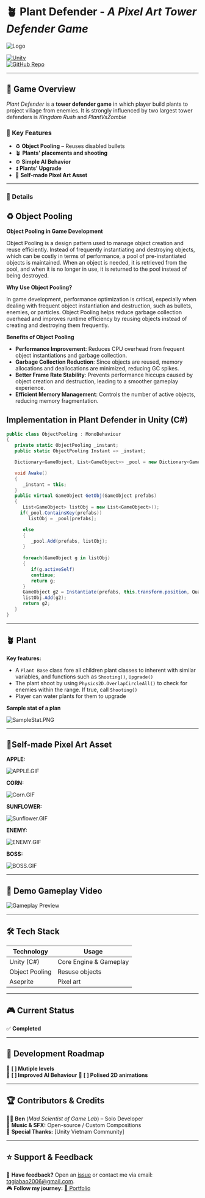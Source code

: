 # 🪴 Plant Defender - *A Pixel Art Tower Defender Game*

![Logo](https://github.com/tqgiabao2006/Tower-Defender/raw/main/Readme/PlantPoster.jpg)

[![Unity](https://img.shields.io/badge/Made_with-Unity-000?logo=unity&style=for-the-badge)](https://unity.com/)  
[![GitHub Repo](https://img.shields.io/badge/View_on-GitHub-blue?style=for-the-badge&logo=github)](https://github.com/tqgiabao2006/Tower-Defender)

---

## 🚀 Game Overview  
*Plant Defender* is a **tower defender game** in which player build plants to project village from enemies. It is strongly influenced by two largest tower defenders is *Kingdom Rush* and *PlantVsZombie*

### 🎯 Key Features
- ♻️ **Object Pooling** – Reuses disabled bullets
- 🪴 **Plants' placements and shooting**  
- ⚙️ **Simple AI Behavior**
- ⏫ **Plants' Upgrade**
- 🎨 **Self-made Pixel Art Asset**
---

### 📌 Details

## ♻️ Object Pooling

**Object Pooling in Game Development**

Object Pooling is a design pattern used to manage object creation and reuse efficiently. Instead of frequently instantiating and destroying objects, which can be costly in terms of performance, a pool of pre-instantiated objects is maintained. When an object is needed, it is retrieved from the pool, and when it is no longer in use, it is returned to the pool instead of being destroyed.

**Why Use Object Pooling?**

In game development, performance optimization is critical, especially when dealing with frequent object instantiation and destruction, such as bullets, enemies, or particles. Object Pooling helps reduce garbage collection overhead and improves runtime efficiency by reusing objects instead of creating and destroying them frequently.

**Benefits of Object Pooling**
- **Performance Improvement**: Reduces CPU overhead from frequent object instantiations and garbage collection.
- **Garbage Collection Reduction**: Since objects are reused, memory allocations and deallocations are minimized, reducing GC spikes.
- **Better Frame Rate Stability**: Prevents performance hiccups caused by object creation and destruction, leading to a smoother gameplay experience.
- **Efficient Memory Management**: Controls the number of active objects, reducing memory fragmentation.


## Implementation in Plant Defender in Unity (C#)
```csharp
public class ObjectPooling : MonoBehaviour
{
   private static ObjectPooling _instant;
   public static ObjectPooling Instant => _instant;

   Dictionary<GameObject, List<GameObject>> _pool = new Dictionary<GameObject, List<GameObject>>();

   void Awake()
   {
      _instant = this; 
   }
   public virtual GameObject GetObj(GameObject prefabs)
   { 
      List<GameObject> listObj = new List<GameObject>();
     if(_pool.ContainsKey(prefabs))
        listObj = _pool[prefabs];

      else
      {
         _pool.Add(prefabs, listObj);
      }
       
      foreach(GameObject g in listObj)
      {
         if(g.activeSelf)
         continue;
         return g;
      }
      GameObject g2 = Instantiate(prefabs, this.transform.position, Quaternion.identity);
      listObj.Add(g2);
      return g2;
   }
}
```

---

## 🪴 Plant
**Key features:**
- A `Plant Base` class fore all children plant classes to inherent with similar variables, and functions such as `Shooting()`, `Upgrade()`
- The plant shoot by using `Physics2D.OverlapCircleAll()` to check for enemies within the range. If true, call `Shooting()`
- Player can water plants for them to upgrade

**Sample stat of a plan**

![SampleStat.PNG](https://github.com/tqgiabao2006/Tower-Defender/raw/main/Readme/Stats.png)

---

## 🎨Self-made Pixel Art Asset

**APPLE:**

![APPLE.GIF](https://github.com/tqgiabao2006/Tower-Defender/raw/main/Readme/README.gif)

**CORN:**

![Corn.GIF](https://github.com/tqgiabao2006/Tower-Defender/raw/main/Readme/Corn_Shooting_2.gif)

**SUNFLOWER:**

![Sunflower.GIF](https://github.com/tqgiabao2006/Tower-Defender/raw/main/Readme/shooting_lv2.gif)

**ENEMY:**

![ENEMY.GIF](https://github.com/tqgiabao2006/Tower-Defender/raw/main/Readme/Enemy_Running.gif)

**BOSS:**

![BOSS.GIF](https://github.com/tqgiabao2006/Tower-Defender/raw/main/Readme/Boss_Casting.gif)



---
## 🎥 Demo Gameplay Video
![Gameplay Preview](https://github.com/tqgiabao2006/Tower-Defender/raw/main/Readme/Gameplay.gif)

---

## 🛠 Tech Stack  
| **Technology**   | **Usage**  |  
|-----------------|-----------|  
| Unity (C#) | Core Engine & Gameplay |  
| Object Pooling | Resuse objects|  
| Aseprite | Pixel art |  

---

## 🎮 Current Status  
✅ **Completed**

---

## 🚧 Development Roadmap  
🔹 **[ ] Mutiple levels**  
🔹 **[ ] Improved AI Behaviour** 
🔹 **[ ] Polised 2D animations**  

---

## 🏆 Contributors & Credits  
👨‍💻 **Ben** (*Mad Scientist of Game Lab*) – Solo Developer  
🎵 **Music & SFX:** Open-source / Custom Compositions  
📖 **Special Thanks:** [Unity Vietnam Community]

---

## ⭐ Support & Feedback  
💬 **Have feedback?** Open an [issue](https://github.com/tqgiabao2006/Tower-Defender/issues) or contact me via email: tqgiabao2006@gmail.com.  
🎮 **Follow my journey:** [🔗 Portfolio](https://your-portfolio-link.com)  
